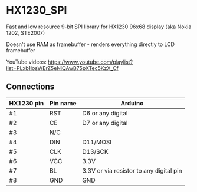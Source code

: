 # HX1230_SPI
Fast and low resource 9-bit SPI library for HX1230 96x68 display (aka Nokia 1202, STE2007)

Doesn't use RAM as framebuffer - renders everything directly to LCD framebuffer

YouTube videos:
https://www.youtube.com/playlist?list=PLxb1losWErZ5eNiQAwB75pXTec5KzX_Cf

## Connections

|HX1230 pin|Pin name| Arduino|
|--|--|--|
|#1| RST    |D6 or any digital|
|#2| CE  |D7 or any digital|
|#3| N/C     ||
|#4| DIN | D11/MOSI |
|#5| CLK  |D13/SCK|
|#6| VCC| 3.3V|
|#7| BL| 3.3V or via resistor to any digital pin|
|#8 |GND|GND|
